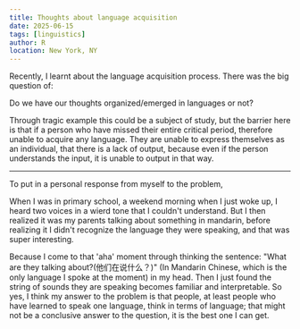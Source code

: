 ```yaml
---
title: Thoughts about language acquisition
date: 2025-06-15
tags: [linguistics]
author: R
location: New York, NY
---
```


Recently, I learnt about the language acquisition process. There was the big question of:

Do we have our thoughts organized/emerged in languages or not?

Through tragic example this could be a subject of study, but the barrier here is that if a person who have missed their entire critical period, therefore unable to acquire any language. They are unable to express themselves as an individual, that there is a lack of output, because even if the person understands the input, it is unable to output in that way.

---

To put in a personal response from myself to the problem,

When I was in primary school, a weekend morning when I just woke up, I heard two voices in a wierd tone that I couldn't understand. But I then realized it was my parents talking about something in mandarin, before realizing it I didn't recognize the language they were speaking, and that was super interesting.
  
Because I come to that 'aha' moment through thinking the sentence: "What are they talking about?(他们在说什么？)" (In Mandarin Chinese, which is the only language I spoke at the moment) in my head. Then I just found the string of sounds they are speaking becomes familiar and interpretable. So yes, I think my answer to the problem is that people, at least people who have learned to speak one language, think in terms of language; that might not be a conclusive answer to the question, it is the best one I can get.